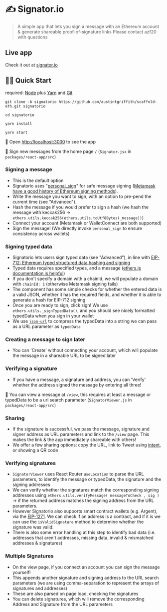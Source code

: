 # ✍️ Signator.io

> A simple app that lets you sign a message with an Ethereum account & generate shareable proof-of-signature links Please contact azf20 with questions

## Live app

Check it out at [signator.io](https://signator.io/)

## 🏃‍♀️ Quick Start

required: [Node](https://nodejs.org/dist/latest-v12.x/) plus [Yarn](https://classic.yarnpkg.com/en/docs/install/) and [Git](https://git-scm.com/downloads)

```text
git clone -b signatorio https://github.com/austintgriffith/scaffold-eth.git signatorio

cd signatorio
```

```text
yarn install
```

```text
yarn start
```

📱 Open [http://localhost:3000](http://localhost:3000/) to see the app

📝 Sign new messages from the home page `/` \(`Signator.jsx` in `packages/react-app/src`\)

### Signing a message

* This is the default option
* Signatorio uses "[personal\_sign](https://github.com/ethereum/go-ethereum/pull/2940)" for safe message signing \([Metamask have a good history of Ethereum signing methods](https://docs.metamask.io/guide/signing-data.html#signing-data-with-metamask)\).
* Write the message you want to sign, with an option to pre-pend the current time \(see "Advanced"\).
* Hash the message if you would prefer to sign a hash \(we hash the message with keccak256 -&gt; `ethers.utils.keccak256(ethers.utils.toUtf8Bytes(_message))`\)
* Connect your account \(Metamask or WalletConnect are both supported\)
* Sign the message! \(We directly invoke `personal_sign` to ensure consistency across wallets\)

### Signing typed data

* Signatorio lets users sign typed data \(see "Advanced"\), in line with [EIP-712: Ethereum typed structured data hashing and signing](https://eips.ethereum.org/EIPS/eip-712)
* Typed data requires specified types, and a message \([ethers.js documentation is helpful](https://docs.ethers.io/v5/api/signer/#Signer-signTypedData)\)
* If you don't specify a domain with a chainId, we will populate a domain with `chainId: 1` \(otherwise Metamask signing fails\)
* The component has some simple checks for whether the entered data is a valid JSON, whether it has the required fields, and whether it is able to generate a hash for EIP-712 signing
* Once you are ready to sign, click sign! We use `ethers.utils._signTypedData()`, and you should see nicely formatted typedData when you sign in your wallet
* We use [`json-url`](https://www.npmjs.com/package/json-url) to compress the typedData into a string we can pass as a URL parameter as `typedData`

### Creating a message to sign later

* You can 'Create' without connecting your account, which will populate the message in a shareable URL to be signed later

### Verifying a signature

* If you have a message, a signature and address, you can 'Verify' whether the address signed the message by entering all three!

📱 You can view a message at `/view`, this requires at least a message or typedData to be a url search parameter \(`SignatorViewer.js` in `packages/react-app/src`\)

### Sharing

* If the signature is successful, we pass the message, signature and signer address as URL parameters and link to the `/view` page. This makes the link & the app immediately shareable with others!
* We offer a few sharing options: copy the URL, link to Tweet using [intent](https://developer.twitter.com/en/docs/twitter-for-websites/tweet-button/guides/web-intent), or showing a QR code

### Verifying signatures

* `SignatorViewer` uses React Router `useLocation` to parse the URL parameters, to identify the message or typedData, the signature and the signing addresses
* We can verify whether the signatures match the corresponding signing addresses using `ethers.utils.verifyMessage( messageToCheck , sig )` -&gt; if the returned address matches the signing address from the URL parameters.
* However Signatorio also supports smart contract wallets \(e.g. Argent\), via the [EIP-1271](https://github.com/ethereum/EIPs/blob/master/EIPS/eip-1271.md). We can check if an address is a contract, and if it is we can use the `isValidSignature` method to determine whether the signature was valid.
* There is also some error handling at this step to identify bad data \(i.e. addresses that aren't addresses, missing data, invalid & mismatched addresses & signatures\)

### Multiple Signatures

* On the view page, if you connect an account you can sign the message yourself!
* This appends another signature and signing address to the URL search parameters \(we are using comma-separation to represent the arrays of signatures and addresses\)
* These are also parsed on page load, checking the signatures
* You can delete signatures, which will remove the corresponding Address and Signature from the URL parameters

